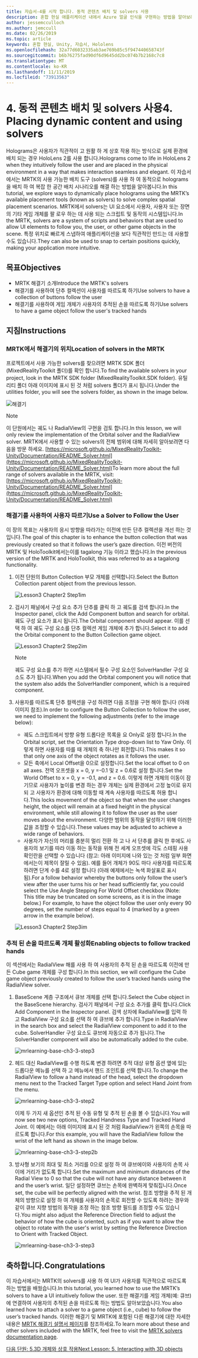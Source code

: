 ```yaml
---
title: 자습서-4를 시작 합니다. 동적 콘텐츠 배치 및 solvers 사용
description: 혼합 현실 애플리케이션 내에서 Azure 얼굴 인식을 구현하는 방법을 알아보려면 이 과정을 완료합니다.
author: jessemcculloch
ms.author: jemccull
ms.date: 02/26/2019
ms.topic: article
keywords: 혼합 현실, Unity, 자습서, Hololens
ms.openlocfilehash: 32a77d6032335ab3ae769b85c5f947440658743f
ms.sourcegitcommit: b6b76275fad90df6d9645dd2bc074b7b2168c7c8
ms.translationtype: MT
ms.contentlocale: ko-KR
ms.lasthandoff: 11/11/2019
ms.locfileid: "73913563"
---
```

# <a name="4-placing-dynamic-content-and-using-solvers"></a><span data-ttu-id="81ca9-105">4. 동적 콘텐츠 배치 및 solvers 사용</span><span class="sxs-lookup"><span data-stu-id="81ca9-105">4. Placing dynamic content and using solvers</span></span>

<span data-ttu-id="81ca9-106">Holograms은 사용자가 직관적이 고 원활 하 게 상호 작용 하는 방식으로 실제 환경에 배치 되는 경우 HoloLens 2를 사용 합니다.</span><span class="sxs-lookup"><span data-stu-id="81ca9-106">Holograms come to life in HoloLens 2 when they intuitively follow the user and are placed in the physical environment in a way that makes interaction seamless and elegant.</span></span> <span data-ttu-id="81ca9-107">이 자습서에서는 MRTK의 사용 가능한 배치 도구 (solvers)를 사용 하 여 동적으로 holograms을 배치 하 여 복잡 한 공간 배치 시나리오를 해결 하는 방법을 알아봅니다.</span><span class="sxs-lookup"><span data-stu-id="81ca9-107">In this tutorial, we explore ways to dynamically place holograms using the MRTK’s available placement tools (known as solvers) to solve complex spatial placement scenarios.</span></span> <span data-ttu-id="81ca9-108">MRTK에서 solvers는 UI 요소에서 사용자, 사용자 또는 장면의 기타 게임 개체를 팔 로우 하는 데 사용 되는 스크립트 및 동작의 시스템입니다.</span><span class="sxs-lookup"><span data-stu-id="81ca9-108">In the MRTK, solvers are a system of scripts and behaviors that are used to allow UI elements to follow you, the user, or other game objects in the scene.</span></span> <span data-ttu-id="81ca9-109">특정 위치로 빠르게 스냅하여 애플리케이션을 보다 직관적인 만드는 데 사용할 수도 있습니다.</span><span class="sxs-lookup"><span data-stu-id="81ca9-109">They can also be used to snap to certain positions quickly, making your application more intuitive.</span></span>

## <a name="objectives"></a><span data-ttu-id="81ca9-110">목표</span><span class="sxs-lookup"><span data-stu-id="81ca9-110">Objectives</span></span>

* <span data-ttu-id="81ca9-111">MRTK 해결기 소개</span><span class="sxs-lookup"><span data-stu-id="81ca9-111">Introduce the MRTK's solvers</span></span>
* <span data-ttu-id="81ca9-112">해결기를 사용하여 단추 컬렉션이 사용자를 따르도록 하기</span><span class="sxs-lookup"><span data-stu-id="81ca9-112">Use solvers to have a collection of buttons follow the user</span></span>
* <span data-ttu-id="81ca9-113">해결기를 사용하여 게임 개체가 사용자의 추적된 손을 따르도록 하기</span><span class="sxs-lookup"><span data-stu-id="81ca9-113">Use solvers to have a game object follow the user's tracked hands</span></span>

## <a name="instructions"></a><span data-ttu-id="81ca9-114">지침</span><span class="sxs-lookup"><span data-stu-id="81ca9-114">Instructions</span></span>

### <a name="location-of-solvers-in-the-mrtk"></a><span data-ttu-id="81ca9-115">MRTK에서 해결기의 위치</span><span class="sxs-lookup"><span data-stu-id="81ca9-115">Location of solvers in the MRTK</span></span>

 <span data-ttu-id="81ca9-116">프로젝트에서 사용 가능한 solvers를 찾으려면 MRTK SDK 폴더 (MixedRealityToolkit 폴더)를 확인 합니다.</span><span class="sxs-lookup"><span data-stu-id="81ca9-116">To find the available solvers in your project, look in the MRTK SDK folder (MixedRealityToolkit.SDK folder).</span></span> <span data-ttu-id="81ca9-117">유틸리티 폴더 아래 이미지에 표시 된 것 처럼 solvers 폴더가 표시 됩니다.</span><span class="sxs-lookup"><span data-stu-id="81ca9-117">Under the utilities folder, you will see the solvers folder, as shown in the image below.</span></span>

![해결기](images/lesson3_chapter1_step1im.PNG)

>[!NOTE]
><span data-ttu-id="81ca9-119">이 단원에서는 궤도 나 RadialView의 구현을 검토 합니다.</span><span class="sxs-lookup"><span data-stu-id="81ca9-119">In this lesson, we will only review the implementation of the Orbital solver and the RadialView solver.</span></span> <span data-ttu-id="81ca9-120">MRTK에서 사용할 수 있는 solvers의 전체 범위에 대해 자세히 알아보려면 다음을 방문 하세요. [https://microsoft.github.io/MixedRealityToolkit-Unity/Documentation/README_Solver.html](https://microsoft.github.io/MixedRealityToolkit-Unity/Documentation/README_Solver.html)</span><span class="sxs-lookup"><span data-stu-id="81ca9-120">To learn more about the full range of solvers available in the MRTK, visit: [https://microsoft.github.io/MixedRealityToolkit-Unity/Documentation/README_Solver.html](https://microsoft.github.io/MixedRealityToolkit-Unity/Documentation/README_Solver.html)</span></span>

### <a name="use-a-solver-to-follow-the-user"></a><span data-ttu-id="81ca9-121">해결기를 사용하여 사용자 따르기</span><span class="sxs-lookup"><span data-stu-id="81ca9-121">Use a Solver to Follow the User</span></span>

<span data-ttu-id="81ca9-122">이 장의 목표는 사용자의 응시 방향을 따라가는 이전에 만든 단추 컬렉션을 개선 하는 것입니다.</span><span class="sxs-lookup"><span data-stu-id="81ca9-122">The goal of this chapter is to enhance the button collection that was previously created so that it follows the user’s gaze direction.</span></span> <span data-ttu-id="81ca9-123">이전 버전의 MRTK 및 HoloToolkit에서는이를 tagalong 기능 이라고 했습니다.</span><span class="sxs-lookup"><span data-stu-id="81ca9-123">In the previous version of the MRTK and HoloToolkit, this was referred to as a tagalong functionality.</span></span>

1. <span data-ttu-id="81ca9-124">이전 단원의 Button Collection 부모 개체를 선택합니다.</span><span class="sxs-lookup"><span data-stu-id="81ca9-124">Select the Button Collection parent object from the previous lesson.</span></span>

    ![Lesson3 Chapter2 Step1im](images/Lesson3_chapter2_step1im.PNG)

2. <span data-ttu-id="81ca9-126">검사기 패널에서 구성 요소 추가 단추를 클릭 하 고 궤도를 검색 합니다.</span><span class="sxs-lookup"><span data-stu-id="81ca9-126">In the Inspector panel, click the Add Component button and search for orbital.</span></span> <span data-ttu-id="81ca9-127">궤도 구성 요소가 표시 됩니다.</span><span class="sxs-lookup"><span data-stu-id="81ca9-127">The Orbital component should appear.</span></span> <span data-ttu-id="81ca9-128">이를 선택 하 여 궤도 구성 요소를 단추 컬렉션 게임 개체에 추가 합니다.</span><span class="sxs-lookup"><span data-stu-id="81ca9-128">Select it to add the Orbital component to the Button Collection game object.</span></span>

    ![Lesson3 Chapter2 Step2im](images/Lesson3_Chapter2_step2im.PNG)

    >[!NOTE]
    ><span data-ttu-id="81ca9-130">궤도 구성 요소를 추가 하면 시스템에서 필수 구성 요소인 SolverHandler 구성 요소도 추가 됩니다.</span><span class="sxs-lookup"><span data-stu-id="81ca9-130">When you add the Orbital component you will notice that the system also adds the SolverHandler component, which is a required component.</span></span>

3. <span data-ttu-id="81ca9-131">사용자를 따르도록 단추 컬렉션을 구성 하려면 다음 조정을 구현 해야 합니다 (아래 이미지 참조).</span><span class="sxs-lookup"><span data-stu-id="81ca9-131">In order to configure the Button Collection to follow the user, we need to implement the following adjustments (refer to the image below):</span></span>
    * <span data-ttu-id="81ca9-132">궤도 스크립트에서 방향 유형 드롭다운 목록을 요 Only로 설정 합니다.</span><span class="sxs-lookup"><span data-stu-id="81ca9-132">In the Orbital script, set the Orientation Type drop-down list to Yaw Only.</span></span> <span data-ttu-id="81ca9-133">이렇게 하면 사용자를 따를 때 개체의 축 하나만 회전합니다.</span><span class="sxs-lookup"><span data-stu-id="81ca9-133">This makes it so that only one axis of the object rotates as it follows the user.</span></span>
    * <span data-ttu-id="81ca9-134">모든 축에서 Local Offset을 0으로 설정합니다.</span><span class="sxs-lookup"><span data-stu-id="81ca9-134">Set the local offset to 0 on all axes.</span></span> <span data-ttu-id="81ca9-135">전역 오프셋을 x = 0, y =-0.1 및 z = 0.6로 설정 합니다.</span><span class="sxs-lookup"><span data-stu-id="81ca9-135">Set the World Offset to x = 0, y = -0.1, and z = 0.6.</span></span> <span data-ttu-id="81ca9-136">이렇게 하면 개체의 이동이 잠기므로 사용자가 높이를 변경 하는 경우 개체는 실제 환경에서 고정 높이로 유지 되 고 사용자가 환경에 대해 이동할 때 계속 사용자를 따르도록 허용 합니다.</span><span class="sxs-lookup"><span data-stu-id="81ca9-136">This locks movement of the object so that when the user changes height, the object will remain at a fixed height in the physical environment, while still allowing it to follow the user as the user moves about the environment.</span></span> <span data-ttu-id="81ca9-137">다양한 범위의 동작을 달성하기 위해 이러한 값을 조정할 수 있습니다.</span><span class="sxs-lookup"><span data-stu-id="81ca9-137">These values may be adjusted to achieve a wide range of behaviors.</span></span>
    * <span data-ttu-id="81ca9-138">사용자가 자신의 머리를 충분히 멀리 전환 하 고 나 서 단추를 클릭 한 후에도 사용자의 보기를 따라 이동 하는 동작을 위해 전 세계 오프셋에 각도 스테핑 사용 확인란을 선택할 수 있습니다 (참고: 아래 이미지에 나와 있는 것 처럼 일부 화면에서는이 제목이 잘릴 수 있음). 예를 들어 개체가 90도 마다 사용자를 따르도록 하려면 단계 수를 4로 설정 합니다 (아래 예제에서는 녹색 화살표로 표시 됨).</span><span class="sxs-lookup"><span data-stu-id="81ca9-138">For a follow behavior whereby the buttons only follow the user’s view after the user turns his or her head sufficiently far, you could select the Use Angle Stepping For World Offset checkbox (Note: This title may be truncated on some screens, as it is in the image below.) For example, to have the object follow the user only every 90 degrees, set the number of steps equal to 4 (marked by a green arrow in the example below).</span></span>

    ![Lesson3 Chapter2 Step3im](images/Lesson3_chapter2_step3im.PNG)

### <a name="enabling-objects-to-follow-tracked-hands"></a><span data-ttu-id="81ca9-140">추적 된 손을 따르도록 개체 활성화</span><span class="sxs-lookup"><span data-stu-id="81ca9-140">Enabling objects to follow tracked hands</span></span>

<span data-ttu-id="81ca9-141">이 섹션에서는 RadialView 해를 사용 하 여 사용자의 추적 된 손을 따르도록 이전에 만든 Cube game 개체를 구성 합니다.</span><span class="sxs-lookup"><span data-stu-id="81ca9-141">In this section, we will configure the Cube game object previously created to follow the user’s tracked hands using the RadialView solver.</span></span>

1. <span data-ttu-id="81ca9-142">BaseScene 계층 구조에서 큐브 개체를 선택 합니다.</span><span class="sxs-lookup"><span data-stu-id="81ca9-142">Select the Cube object in the BaseScene hierarchy.</span></span> <span data-ttu-id="81ca9-143">검사기 패널에서 구성 요소 추가를 클릭 합니다.</span><span class="sxs-lookup"><span data-stu-id="81ca9-143">Click Add Component in the Inspector panel.</span></span> <span data-ttu-id="81ca9-144">검색 상자에 RadialView를 입력 하 고 RadialView 구성 요소를 선택 하 여 큐브에 추가 합니다.</span><span class="sxs-lookup"><span data-stu-id="81ca9-144">Type in RadialView in the search box and select the RadialView component to add it to the cube.</span></span> <span data-ttu-id="81ca9-145">SolverHandler 구성 요소도 큐브에 자동으로 추가 됩니다.</span><span class="sxs-lookup"><span data-stu-id="81ca9-145">The SolverHandler component will also be automatically added to the cube.</span></span>

    ![mrlearning-base-ch3-3-step3](images/mrlearning-base-ch3-3-step1.png)

2. <span data-ttu-id="81ca9-147">헤드 대신 RadialView를 수행 하도록 변경 하려면 추적 대상 유형 옵션 옆에 있는 드롭다운 메뉴를 선택 하 고 메뉴에서 핸드 조인트를 선택 합니다.</span><span class="sxs-lookup"><span data-stu-id="81ca9-147">To change the RadialView to follow a hand instead of the head, select the dropdown menu next to the Tracked Target Type option and select Hand Joint from the menu.</span></span>

    ![mrlearning-base-ch3-3-step2](images/mrlearning-base-ch3-3-step2a.png)

    <span data-ttu-id="81ca9-149">이제 두 가지 새 옵션인 추적 된 수동 유형 및 추적 된 손을 볼 수 있습니다.</span><span class="sxs-lookup"><span data-stu-id="81ca9-149">You will now see two new options, Tracked Handness Type and Tracked Hand Joint.</span></span> <span data-ttu-id="81ca9-150">이 예에서는 아래 이미지에 표시 된 것 처럼 RadialView가 왼쪽의 손목을 따르도록 합니다.</span><span class="sxs-lookup"><span data-stu-id="81ca9-150">For this example, you will have the RadialView follow the wrist of the left hand as shown in the image below.</span></span>

    ![mrlearning-base-ch3-3-step2b](images/mrlearning-base-ch3-3-step2b.png)

3. <span data-ttu-id="81ca9-152">방사형 보기의 최대 및 최소 거리를 0으로 설정 하 여 큐브에이와 사용자의 손목 사이에 거리가 없도록 합니다.</span><span class="sxs-lookup"><span data-stu-id="81ca9-152">Set the maximum and minimum distances of the Radial View to 0 so that the cube will not have any distance between it and the user’s wrist.</span></span> <span data-ttu-id="81ca9-153">일단 설정하면 큐브는 손목에 완벽하게 맞춰집니다.</span><span class="sxs-lookup"><span data-stu-id="81ca9-153">Once set, the cube will be perfectly aligned with the wrist.</span></span> <span data-ttu-id="81ca9-154">참조 방향을 추적 된 개체의 방향으로 설정 하 여 개체를 사용자의 손목로 회전할 수 있도록 하려는 경우와 같이 큐브 지향 방법의 동작을 조정 하는 참조 방향 필드를 조정할 수도 있습니다.</span><span class="sxs-lookup"><span data-stu-id="81ca9-154">You might also adjust the Reference Direction field to adjust the behavior of how the cube is oriented, such as if you want to allow the object to rotate with the user's wrist by setting the Reference Direction to Orient with Tracked Object.</span></span>

    ![mrlearning-base-ch3-3-step3](images/mrlearning-base-ch3-3-step3.png)

## <a name="congratulations"></a><span data-ttu-id="81ca9-156">축하합니다.</span><span class="sxs-lookup"><span data-stu-id="81ca9-156">Congratulations</span></span>

<span data-ttu-id="81ca9-157">이 자습서에서는 MRTK의 solvers를 사용 하 여 UI가 사용자를 직관적으로 따르도록 하는 방법을 배웠습니다.</span><span class="sxs-lookup"><span data-stu-id="81ca9-157">In this tutorial, you learned how to use the MRTK’s solvers to have a UI intuitively follow the user.</span></span> <span data-ttu-id="81ca9-158">또한 해결기를 게임 개체(예: 큐브)에 연결하여 사용자의 추적된 손을 따르도록 하는 방법도 알아보았습니다.</span><span class="sxs-lookup"><span data-stu-id="81ca9-158">You also learned how to attach a solver to a game object (i.e., cube) to follow the user’s tracked hands.</span></span> <span data-ttu-id="81ca9-159">이러한 해결기 및 MRTK에 포함된 다른 해결기에 대한 자세한 내용은 [MRTK 해결기 설명서 페이지](https://microsoft.github.io/MixedRealityToolkit-Unity/Documentation/README_Solver.html)를 참조하세요.</span><span class="sxs-lookup"><span data-stu-id="81ca9-159">To learn more about these and other solvers included with the MRTK, feel free to visit the [MRTK solvers documentation page](https://microsoft.github.io/MixedRealityToolkit-Unity/Documentation/README_Solver.html).</span></span>

[<span data-ttu-id="81ca9-160">다음 단원: 5.3D 개체와 상호 작용</span><span class="sxs-lookup"><span data-stu-id="81ca9-160">Next Lesson: 5. Interacting with 3D objects</span></span>](mrlearning-base-ch4.md)
